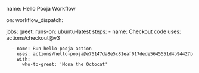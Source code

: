 name: Hello Pooja Workflow

on:
  workflow_dispatch:

jobs:
  greet:
    runs-on: ubuntu-latest
    steps:
      - name: Checkout code
        uses: actions/checkout@v3

      - name: Run hello-pooja action
        uses: actions/hello-pooja@e76147da8e5c81eaf017dede5645551d4b94427b
        with:
          who-to-greet: 'Mona the Octocat'